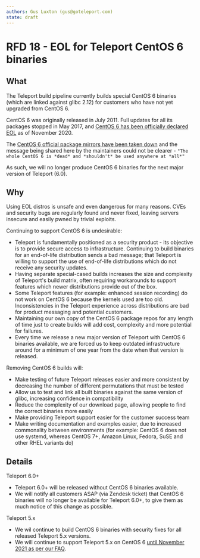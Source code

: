 ```yaml
---
authors: Gus Luxton (gus@goteleport.com)
state: draft
---
```


# RFD 18 - EOL for Teleport CentOS 6 binaries

## What

The Teleport build pipeline currently builds special CentOS 6 binaries (which are linked
against glibc 2.12) for customers who have not yet upgraded from CentOS 6.

CentOS 6 was originally released in July 2011. Full updates for all its packages stopped
in May 2017, and [CentOS 6 has been officially declared EOL](https://wiki.centos.org/FAQ/General#What_is_the_support_.27.27end_of_life.27.27_for_each_CentOS_release.3F)
as of November 2020.

The [CentOS 6 official package mirrors have been taken down](http://mirror.centos.org/centos-6/6/readme)
and the message being shared here by the maintainers could not be clearer - `"The whole CentOS 6 is *dead* and *shouldn't* be used anywhere at *all*"`

As such, we will no longer produce CentOS 6 binaries for the next major version of Teleport (6.0).

## Why

Using EOL distros is unsafe and even dangerous for many reasons. CVEs and security bugs are regularly found
and never fixed, leaving servers insecure and easily pwned by trivial exploits.

Continuing to support CentOS 6 is undesirable:
- Teleport is fundamentally positioned as a security product - its objective is to provide secure access
  to infrastructure. Continuing to build binaries for an end-of-life distribution sends a bad message;
  that Teleport is willing to support the use of end-of-life distributions which do not receive any
  security updates.
- Having separate special-cased builds increases the size and complexity of Teleport's build
  matrix, often requiring workarounds to support features which newer distributions provide out of the box.
- Some Teleport features (for example: enhanced session recording) do not work on CentOS 6 because
  the kernels used are too old. Inconsistencies in the Teleport experience across distributions are
  bad for product messaging and potential customers.
- Maintaining our own copy of the CentOS 6 package repos for any length of time just to create builds
  will add cost, complexity and more potential for failures.
- Every time we release a new major version of Teleport with CentOS 6 binaries available, we are forced us to
  keep outdated infrastructure around for a minimum of one year from the date when that version is released.

Removing CentOS 6 builds will:
  - Make testing of future Teleport releases easier and more consistent by decreasing the number of different
    permutations that must be tested
  - Allow us to test and link all built binaries against the same version of glibc, increasing confidence
    in compatibility
  - Reduce the complexity of our download page, allowing people to find the correct binaries more easily
  - Make providing Teleport support easier for the customer success team
  - Make writing documentation and examples easier, due to increased commonality between environments
    (for example: CentOS 6 does not use systemd, whereas CentOS 7+, Amazon Linux, Fedora, SuSE and other
    RHEL variants do)

## Details

Teleport 6.0+
- Teleport 6.0+ will be released without CentOS 6 binaries available.
- We will notify all customers ASAP (via Zendesk ticket) that CentOS 6 binaries will no longer
  be available for Teleport 6.0+, to give them as much notice of this change as possible.
  
Teleport 5.x
- We wil continue to build CentOS 6 binaries with security fixes for all released Teleport 5.x versions.
- We will continue to support Teleport 5.x on CentOS 6 [until November 2021
  as per our FAQ](https://goteleport.com/teleport/docs/faq/).
